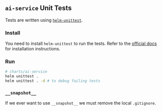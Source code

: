 ## `ai-service` Unit Tests
Tests are written using [`helm-unittest`](https://github.com/helm-unittest/helm-unittest).

### Install
You need to install `helm-unittest` to run the tests. Refer to the [official docs](https://github.com/helm-unittest/helm-unittest?tab=readme-ov-file#install) for installation instructions.

### Run
```bash
# charts/ai-service
helm unittest .
helm unittest . -d # to debug failing tests
```

### `__snapshot__`
If we ever want to use `__snapshot__` we must remove the local `.gitignore`.
